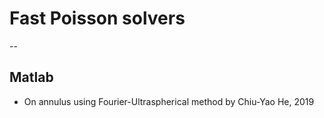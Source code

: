 # Fast Poisson solvers
--

## Matlab
* On annulus using Fourier-Ultraspherical method by Chiu-Yao He, 2019
 
